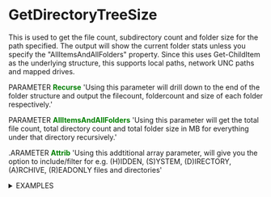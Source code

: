 # GetDirectoryTreeSize
This is used to get the file count, subdirectory count and folder size for the path specified. The output will show the current folder stats unless you specify the "AllItemsAndAllFolders" property. Since this uses Get-ChildItem as the underlying structure, this supports local paths, network UNC paths and mapped drives.

PARAMETER <span style="color: green"><b>Recurse</b></span>
'Using this parameter will drill down to the end of the folder structure and output the filecount, foldercount and size of each folder respectively.'
     
PARAMETER <span style="color: green"><b>AllItemsAndAllFolders</b></span>
'Using this parameter will get the total file count, total directory count and total folder size in MB for everything under that directory recursively.'
     
.ARAMETER <span style="color: green"><b>Attrib</b></span>
'Using this addtitional array parameter, will give you the option to include/filter for e.g. (H)IDDEN, (S)YSTEM, (D)IRECTORY, (A)RCHIVE, (R)EADONLY files and directories'

<details>
 <summary>
EXAMPLES
</summary>
        Get-DirectoryTreeSize -Path C:\Temp\ -Attrib a,h,d -AllItemsAndAllFolders

|TotalFolderSize | TotalFileCount | Path     |   TotalDirectoryCount |
| :------------- | :------------- | :------- | :-------------------- |
|`258,68Mb`        | `30`             | `C:\Temp\` | `15`                    |

-----------------
 Get-DirectoryTreeSize -Path C:\Temp\ -Attrib a,h,s | select path,directorycount,filecount,foldersize
    
|Path   |  DirectoryCount | FileCount |FolderSize|
| :------------- | :------------- | :------- | :-------------------- |
|`C:\Temp\`        |      `1`        |`30` |`258,68Mb` |

-----------------
Get-DirectoryTreeSize -Path C:\Temp\ -Attrib a,h,d -Recurse | select path,directorycount,filecount,foldersize
    
|       Path                         | DirectoryCount | FileCount | FolderSize   |
| :--------------------------------- | :------------- | :-------- | :----------- |
| `C:\Temp\`                         | `14`           | `30`      | `258,68Mb`   |
| `.\2020              `             | `4`            | `1`       | `6,13Kb`     |
| `.\GetProcess        `             | `0`            | `3`       | `2,77Kb`     |
| `.\Jahres-CD-2017    `             | `2`            | `4`       | `10,21Kb`    |
| `.\Jahres-CD-2018    `             | `2`            | `4`       | `10,21Kb`    |
| `.\Jahres-CD-2019    `             | `2`            | `4`       | `10,21Kb`    |
| `.\MeinModuleProjekt `             | `6`            | `4`       | `6,58Kb`     |
| `.\PoshScripts       `             | `3`            |`10`       | `609,82Kb`   |
| `.\PolicyAnalyzer    `             | `1`            |`14`       | `13,38Mb`    |
| `.\PSFramework       `             | `1`            | `0`       | `Empty`      |
| `.\PSModuleDevelopment `           | `1`            | `0`       | `Empty`      |
| `.\string            `             | `1`            | `0`       | `Empty`      |
| `.\Windows_10_VDI_Optimize-master` | `6`            | `5`       | `41,61Kb`    |
| `.\WinSCP_FTP                    ` | `1`            | `0`       | `Empty`      |
| `.\WinSCP_FTP.1.0.0              ` | `2`            | `0`       | `Empty`      |
| `.\2020\oaads_images             ` | `0`            | `7`       | `444,58Kb`   |

-----------------------
Get-DirectoryTreeSize -Path C:\logs\  -Recurse | select path,directorycount,filecount,foldersize

|Path         | DirectoryCount | FileCount | FolderSize |
|:----        | :------------- | :---------|:---------- |
|`C:\logs\`   | `5`            | ` 4`      | `106,95Kb` |
|`.\msi`      | `0`            | `14`      | `30,26Mb`  |
|`.\MSU`      | `0`            | ` 0`      | `Empty`    |
|`.\PatchMgmt`| `0`            | ` 1`      | `77,70Kb`  |
|`.\PKGDB `   | `0`            | ` 3`      | `3,16Mb`   |
|`.\Trace`    | `0`            | ` 3`      | `148,17Kb` |


</details>
